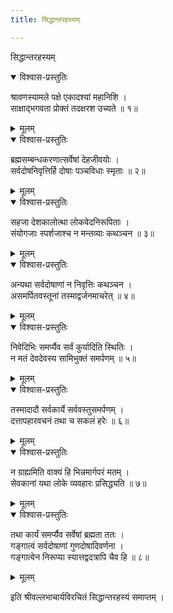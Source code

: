 ```yaml
---
title: सिद्धान्तरहस्यम्

---
```

  
 सिद्धान्तरहस्यम्

<details open><summary>विश्वास-प्रस्तुतिः</summary>

श्रावणस्यामले पक्षे एकादश्यां महानिशि ।  
साक्षाद्भगवता प्रोक्तं तदक्षरश उच्यते ॥ १॥
</details>

<details><summary>मूलम्</summary>

श्रावणस्यामले पक्षे एकादश्यां महानिशि ।  
साक्षाद्भगवता प्रोक्तं तदक्षरश उच्यते ॥ १॥
</details>

<details open><summary>विश्वास-प्रस्तुतिः</summary>

ब्रह्मसम्बन्धकरणात्सर्वेषां देहजीवयोः ।  
सर्वदोषनिवृत्तिर्हि दोषाः पञ्चविधाः स्मृताः ॥ २॥
</details>

<details><summary>मूलम्</summary>

ब्रह्मसम्बन्धकरणात्सर्वेषां देहजीवयोः ।  
सर्वदोषनिवृत्तिर्हि दोषाः पञ्चविधाः स्मृताः ॥ २॥
</details>

<details open><summary>विश्वास-प्रस्तुतिः</summary>

सहजा देशकालोत्था लोकवेदनिरूपिताः ।  
संयोगजाः स्पर्शजाश्च न मन्तव्याः कथञ्चन ॥ ३॥
</details>

<details><summary>मूलम्</summary>

सहजा देशकालोत्था लोकवेदनिरूपिताः ।  
संयोगजाः स्पर्शजाश्च न मन्तव्याः कथञ्चन ॥ ३॥
</details>

<details open><summary>विश्वास-प्रस्तुतिः</summary>

अन्यथा सर्वदोषाणां न निवृत्तिः कथञ्चन ।  
असमर्पितवस्तूनां तस्माद्वर्जनमाचरेत् ॥ ४॥
</details>

<details><summary>मूलम्</summary>

अन्यथा सर्वदोषाणां न निवृत्तिः कथञ्चन ।  
असमर्पितवस्तूनां तस्माद्वर्जनमाचरेत् ॥ ४॥
</details>

<details open><summary>विश्वास-प्रस्तुतिः</summary>

निवेदिभिः समर्प्यैव सर्वं कुर्यादिति स्थितिः ।  
न मतं देवदेवस्य सामिभुक्तं समर्पणम् ॥ ५॥
</details>

<details><summary>मूलम्</summary>

निवेदिभिः समर्प्यैव सर्वं कुर्यादिति स्थितिः ।  
न मतं देवदेवस्य सामिभुक्तं समर्पणम् ॥ ५॥
</details>

<details open><summary>विश्वास-प्रस्तुतिः</summary>

तस्मादादौ सर्वकार्ये सर्ववस्तुसमर्पणम् ।  
दत्तापहारवचनं तथा च सकलं हरेः ॥ ६॥
</details>

<details><summary>मूलम्</summary>

तस्मादादौ सर्वकार्ये सर्ववस्तुसमर्पणम् ।  
दत्तापहारवचनं तथा च सकलं हरेः ॥ ६॥
</details>

<details open><summary>विश्वास-प्रस्तुतिः</summary>

न ग्राह्यमिति वाक्यं हि भिन्नमार्गपरं मतम् ।  
सेवकानां यथा लोके व्यवहारः प्रसिद्ध्यति ॥ ७॥
</details>

<details><summary>मूलम्</summary>

न ग्राह्यमिति वाक्यं हि भिन्नमार्गपरं मतम् ।  
सेवकानां यथा लोके व्यवहारः प्रसिद्ध्यति ॥ ७॥
</details>

<details open><summary>विश्वास-प्रस्तुतिः</summary>

तथा कार्यं समर्प्यैव सर्वेषां ब्रह्मता ततः ।  
गङ्गात्वं सर्वदोषाणां गुणदोषादिवर्णना ।  
गङ्गात्वेन निरूप्या स्यात्तद्वदत्रापि चैव हि ॥ ८॥
</details>

<details><summary>मूलम्</summary>

तथा कार्यं समर्प्यैव सर्वेषां ब्रह्मता ततः ।  
गङ्गात्वं सर्वदोषाणां गुणदोषादिवर्णना ।  
गङ्गात्वेन निरूप्या स्यात्तद्वदत्रापि चैव हि ॥ ८॥
</details>  
  
इति श्रीवल्लभाचार्यविरचितं सिद्धान्तरहस्यं समाप्तम् ।  
  
